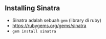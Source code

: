 ##  Installing Sinatra

- Sinatra adalah sebuah `gem` (library di ruby)
- https://rubygems.org/gems/sinatra
- `gem install sinatra`
